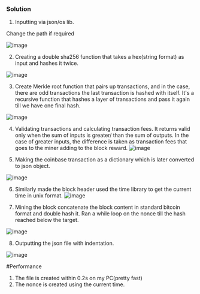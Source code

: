 ### Solution

1. Inputting via json/os lib.

Change the path if required

![image](https://github.com/Xavaitron/Bitcoin-miner-validater/assets/143639958/9ba9a71c-9a8a-4f1d-a038-cf1b3762aeb0)

2. Creating a double sha256 function that takes a hex(string format) as input and hashes it twice.

![image](https://github.com/Xavaitron/Bitcoin-miner-validater/assets/143639958/675fc633-1acb-4e8d-9be2-6ab6df505bb0)

3. Create Merkle root function that pairs up transactions, and in the case, there are odd transactions the last transaction is hashed with itself. It's a recursive function that hashes a layer of transactions and pass it again till we have one final hash.

![image](https://github.com/Xavaitron/Bitcoin-miner-validater/assets/143639958/6cd6781f-b807-4684-9c57-c883329d064a)

4. Validating transactions and calculating transaction fees.
It returns valid only when the sum of inputs is greater/ than the sum of outputs. In the case of greater inputs, the difference is taken as transaction fees that goes to the miner adding to the block reward.
![image](https://github.com/Xavaitron/Bitcoin-miner-validater/assets/143639958/1197cec8-316e-4a17-a451-a8b04bde9680)

5. Making the coinbase transaction as a dictionary which is later converted to json object.

![image](https://github.com/Xavaitron/Bitcoin-miner-validater/assets/143639958/6613fb48-b97c-46e1-b1bd-e42672cf4a79)

6. Similarly made the block header
 used the time library to get the current time in unix format.
![image](https://github.com/Xavaitron/Bitcoin-miner-validater/assets/143639958/d92bca24-d99f-4c9f-ab4c-4a3d39d3fe9d)

7. Mining the block 
concatenate the block content in standard bitcoin format and double hash it. Ran a while loop on the nonce till the hash reached below the target.

![image](https://github.com/Xavaitron/Bitcoin-miner-validater/assets/143639958/b5da9206-1a45-4d02-a1b7-a1ee1ffb339e)

8. Outputting the json file with indentation.

![image](https://github.com/Xavaitron/Bitcoin-miner-validater/assets/143639958/c8a18ecd-72cd-4063-ae6e-76b478d8230a)

#Performance
1. The file is created within 0.2s on my PC(pretty fast)
2. The nonce is created using the current time.







